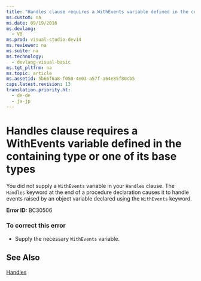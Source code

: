 ```yaml
---
title: "Handles clause requires a WithEvents variable defined in the containing type or one of its base types"
ms.custom: na
ms.date: 09/19/2016
ms.devlang: 
  - VB
ms.prod: visual-studio-dev14
ms.reviewer: na
ms.suite: na
ms.technology: 
  - devlang-visual-basic
ms.tgt_pltfrm: na
ms.topic: article
ms.assetid: 5b66f6a8-f050-4e03-a57f-a64e85f80cb5
caps.latest.revision: 13
translation.priority.ht: 
  - de-de
  - ja-jp
---
```

# Handles clause requires a WithEvents variable defined in the containing type or one of its base types
You did not supply a `WithEvents` variable in your `Handles` clause. The `Handles` keyword at the end of a procedure declaration causes it to handle events raised by an object variable declared using the `WithEvents` keyword.  
  
 **Error ID:** BC30506  
  
### To correct this error  
  
-   Supply the necessary `WithEvents` variable.  
  
## See Also  
 [Handles](../vs140/Handles-Clause--Visual-Basic-.md)